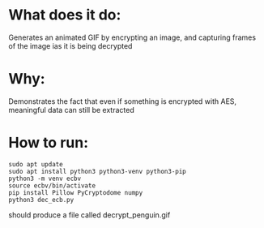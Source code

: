# What does it do:
Generates an animated GIF by encrypting an image, and capturing frames of the image ias it is being decrypted

# Why:
Demonstrates the fact that even if something is encrypted with AES, meaningful data can still be extracted

# How to run:
```
sudo apt update
sudo apt install python3 python3-venv python3-pip
python3 -m venv ecbv
source ecbv/bin/activate
pip install Pillow PyCryptodome numpy
python3 dec_ecb.py
```

should produce a file called decrypt_penguin.gif
